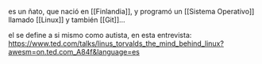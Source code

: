 
es un ñato, que nació en [[Finlandia]], y programó un [[Sistema Operativo]] llamado [[Linux]] y también [[Git]]...

el se define a si mismo como autista, en esta entrevista: https://www.ted.com/talks/linus_torvalds_the_mind_behind_linux?awesm=on.ted.com_A84f&language=es


